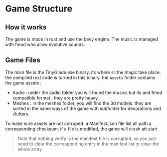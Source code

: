 # Game Structure
## How it works
The game is made in rust and use the bevy engine. The music is managed with fmod who allow evolutive sounds.
## Game Files
The main file is the TinyGlade.exe binary. its where sll the magic take place. the compiled rust code is turned in this binary.
the `Assets` folder contains the game assets : 
* Audio : under the audio folder you will found the musics but its and fmod compatible format , they are pretty heavy.
* Meshes : in the meshes folder, you will find the 3d models. they are sorted in the same ways of the game with subfolder for decorations and clutters.

To make sure assets are not corruped. a Manifest.json file list all path a corresponding checksum. if a file is modified, the game will crash att start
> Note that nothing verify is the manifest file is corrupted, so you just need to clear the corresponding entry in the manifest list or clear the whole array
